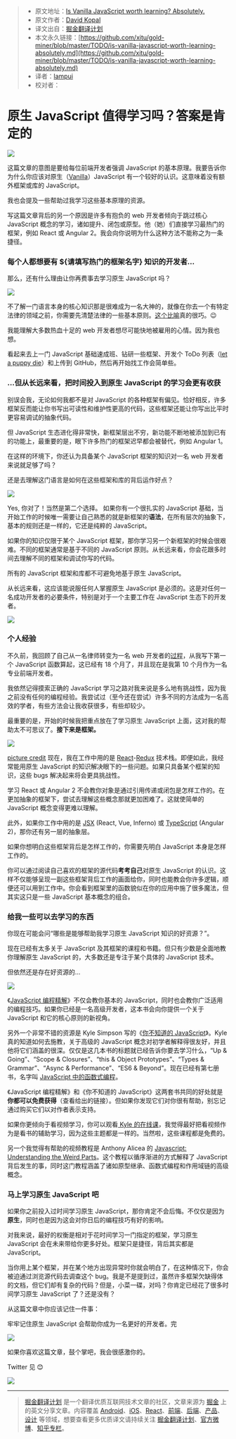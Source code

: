 
  > * 原文地址：[Is Vanilla JavaScript worth learning? Absolutely.](https://medium.freecodecamp.org/is-vanilla-javascript-worth-learning-absolutely-c2c67140ac34)
  > * 原文作者：[David Kopal](https://medium.freecodecamp.org/@codinglawyer)
  > * 译文出自：[掘金翻译计划](https://github.com/xitu/gold-miner)
  > * 本文永久链接：[https://github.com/xitu/gold-miner/blob/master/TODO/is-vanilla-javascript-worth-learning-absolutely.md](https://github.com/xitu/gold-miner/blob/master/TODO/is-vanilla-javascript-worth-learning-absolutely.md)
  > * 译者：[lampui](https://github.com/lampui)
  > * 校对者：

  # 原生 JavaScript 值得学习吗？答案是肯定的

  ![](https://cdn-images-1.medium.com/max/2000/1*E-94pGEukt8lDI2aDY3XcQ.jpeg)

这篇文章的意图是要给每位前端开发者强调 JavaScript 的基本原理。我要告诉你为什么你应该对原生（[Vanilla](https://en.wikipedia.org/wiki/Vanilla_software)）JavaScript 有一个较好的认识。这意味着没有额外框架或库的 JavaScript。

我也会提及一些帮助过我学习这些基本原理的资源。

写这篇文章背后的另一个原因是许多有抱负的 web 开发者倾向于跳过核心 JavaScript 概念的学习，诸如提升、闭包或原型。他（她）们直接学习最热门的框架，例如 React 或 Angular 2。我会向你说明为什么这种方法不能称之为一条捷径。

### 每个人都想要有 ${请填写热门的框架名字} 知识的开发者…

那么，还有什么理由让你再费事去学习原生 JavaScript 吗？

![](https://cdn-images-1.medium.com/max/1600/1*eTO0IHM6_MyCNIvBOLp7ag.jpeg)

不了解一门语言本身的核心知识那是很难成为一名大神的，就像在你去一个有特定法律的领域之前，你需要先清楚法律的一些基本原则。[这个比喻](https://ideas.ataccama.com/i-stopped-being-a-lawyer-became-a-developer-and-its-awesome-5311e8d74882)真的很巧。😉

我能理解大多数热血十足的 web 开发者想尽可能快地被雇用的心情。因为我也想。

看起来去上一门 JavaScript 基础速成班、钻研一些框架、开发个 ToDo 列表（[let a puppy die](https://medium.freecodecamp.com/every-time-you-build-a-to-do-list-app-a-puppy-dies-505b54637a5d)）和上传到 GitHub，然后再开始找工作会简单些。

### …但从长远来看，把时间投入到原生 JavaScript 的学习会更有收获

别误会我，无论如何我都不是对 JavaScript 的各种框架有偏见。恰好相反，许多框架反而能让你书写出可读性和维护性更高的代码，这些框架还能让你写出比平时更容易调试的抽象代码。

但 JavaScript 生态进化得非常快，新框架层出不穷，新功能不断地被添加到已有的功能上，最重要的是，眼下许多热门的框架迟早都会被替代，例如 Angular 1。

在这样的环境下，你还认为具备某个 JavaScript 框架的知识对一名 web 开发者来说就足够了吗？

还是去理解这门语言是如何在这些框架和库的背后运作好点？

![](https://cdn-images-1.medium.com/max/1600/1*wQgXQXDwZe_3f1br1HcHcA.jpeg)

Yes, 你对了！当然是第二个选择。
如果你有一个很扎实的 JavaScript 基础，当开始工作的时候唯一需要让自己熟悉的就是新框架的**语法**，在所有层次的抽象下，基本的规则还是一样的，它还是纯粹的 JavaScript。

如果你的知识仅限于某个 JavaScript 框架，那你学习另一个新框架的时候会很艰难。不同的框架通常是基于不同的 JavaScript 原则。从长远来看，你会花跟多时间去理解不同的框架和调试你写的代码。

所有的 JavaScript 框架和库都不可避免地基于原生 JavaScript。

从长远来看，这应该能说服任何人掌握原生 JavaScript 是必须的。这是对任何一名成功开发者的必要条件，特别是对于一个主要工作在 JavaScript 生态下的开发者。

![](https://cdn-images-1.medium.com/max/1600/1*UkL0I2o1GDdXGUMPecxY7g.jpeg)

### 个人经验

不久前，我回顾了自己从一名律师转变为一名 web 开发者的[过程](https://ideas.ataccama.com/i-stopped-being-a-lawyer-became-a-developer-and-its-awesome-5311e8d74882#.v3xurb9v5)，从我写下第一个 JavaScript 函数算起，这已经有 18 个月了，并且现在是我第 10 个月作为一名专业前端开发者。

我依然记得摸索正确的 JavaScript 学习之路对我来说是多么地有挑战性，因为我之前没有任何的编程经验。我尝试过（至今还在尝试）许多不同的方法成为一名高效的学者，有些方法会让我收获很多，有些却较少。

最重要的是，开始的时候我把重点放在了学习原生 JavaScript 上面，这对我的帮助太不可思议了。**接下来是框架。**

![](https://cdn-images-1.medium.com/max/1600/1*ixM8cuSIabPQ5Wlj0rgsVQ.jpeg)

[picture credit](https://www.keepcalm-o-matic.co.uk/p/keep-calm-and-learn-javascript/)
现在，我在工作中用的是 [React](https://facebook.github.io/react/)-[Redux](http://redux.js.org/) 技术栈。即便如此，我经常能用原生 JavaScript 的知识解决眼下的一些问题。如果只具备某个框架的知识，这些 bugs 解决起来将会更具挑战性。

学习 React 或 Angular 2 不会教你对象是通过引用传递或闭包是怎样工作的。在更加抽象的框架下，尝试去理解这些概念那就更加困难了。这就使简单的 JavaScript 概念变得更难以理解。

此外，如果你工作中用的是 [JSX](https://facebook.github.io/react/docs/jsx-in-depth.html) (React, Vue, Inferno) 或 [TypeScript](https://www.typescriptlang.org/) (Angular 2)，那你还有另一层的抽象层。

如果你想明白这些框架背后是怎样工作的，你需要先明白 JavaScript 本身是怎样工作的。

你可以通过阅读自己喜欢的框架的源代码**考考自己**对原生 JavaScript 的认识。这样不仅能够呈现一副这些框架背后工作的画面给你，同时也能教会你许多逻辑，顺便还可以用到工作中。你会看到框架里的函数貌似在你的应用中施了很多魔法，但其实这只是一些 JavaScript 基本概念的组合。

### 给我一些可以去学习的东西

你现在可能会问“哪些是能够帮助我学习原生 JavaScript 知识的好资源？”。

现在已经有太多关于 JavaScript 及其框架的课程和书籍。但只有少数是全面地教你理解原生 JavaScript 的，大多数还是专注于某个具体的 JavaScript 技术。

但依然还是存在好资源的…

![](https://cdn-images-1.medium.com/max/1600/1*xPqexrgvo6HsgWM28Bw1-Q.jpeg)

《[JavaScript 编程精解](http://eloquentjavascript.net/)》不仅会教你基本的 JavaScript，同时也会教你广泛适用的编程技巧。如果你已经是一名高级开发者，这本书会向你提供一个关于 JavaScript 和它的核心原则的新视角。

另外一个非常不错的资源是 Kyle Simpson 写的《[你不知道的 JavaScript](https://github.com/getify/You-Dont-Know-JS)》。Kyle 真的知道如何去施教，关于高级的 JavaScript 概念对初学者解释得很友好，并且他将它们涵盖的很深。仅仅是这几本书的标题就已经告诉你要去学习什么，“Up & Going”、“Scope & Closures”、“this & Object Prototypes”、“Types & Grammar”、“Async & Performance”、“ES6 & Beyond”。现在已经有第七册书，名字叫 [JavaScript 中的函数式编程](https://github.com/getify/Functional-Light-JS)。

《JavaScript 编程精解》和《你不知道的 JavaScript》这两套书共同的好处就是**你都可以免费获得**（查看给出的链接）。但如果你发现它们对你很有帮助，别忘记通过购买它们以对作者表示支持。

如果你更倾向于看视频学习，你可以观看[ Kyle 的在线课](https://frontendmasters.com/kyle-simpson/)，我觉得最好把看视频作为是看书的辅助学习，因为这些主题都是一样的。当然啦，这些课程都是免费的。

另一个我觉得有帮助的视频教程是 Anthony Alicea 的 [Javascript: Understanding the Weird Parts](https://www.udemy.com/understand-javascript/)。这个教程以循序渐进的方式解释了 JavaScript 背后发生的事，同时这门教程涵盖了诸如原型继承、函数式编程和作用域链的高级概念。

### 马上学习原生 JavaScript 吧

如果你之前投入过时间学习原生 JavaScript，那你肯定不会后悔。不仅仅是因为**原生**，同时也是因为这会对你日后的编程技巧有好的影响。

对我来说，最好的权衡是相对于花时间学习一门指定的框架，学习原生 JavaScript 会在未来带给你更多好处。框架只是捷径，背后其实都是 JavaScript。

当你用上某个框架，并在某个地方出现异常时你就会明白了，在这种情况下，你会被迫通过浏览源代码去调查这个 bug。我是不是提到过，虽然许多框架欠缺得体的文档，但它们却有复杂的代码？但是，小菜一碟，对吗？你肯定已经花了很多时间学习原生 JavaScript 了？还是没有？

从这篇文章中你应该记住一件事：

牢牢记住原生 JavaScript 会帮助你成为一名更好的开发者。完

![](https://cdn-images-1.medium.com/max/1600/1*-0-CNkI704V7s879GpF86w.jpeg)

如果你喜欢这篇文章，鼓个掌吧，我会很感激你的。

Twitter 见 😊

[![](https://ws4.sinaimg.cn/large/006tKfTcgy1fiv00i5jlnj314i0a60uk.jpg)](https://twitter.com/coding_lawyer)


  ---

  > [掘金翻译计划](https://github.com/xitu/gold-miner) 是一个翻译优质互联网技术文章的社区，文章来源为 [掘金](https://juejin.im) 上的英文分享文章。内容覆盖 [Android](https://github.com/xitu/gold-miner#android)、[iOS](https://github.com/xitu/gold-miner#ios)、[React](https://github.com/xitu/gold-miner#react)、[前端](https://github.com/xitu/gold-miner#前端)、[后端](https://github.com/xitu/gold-miner#后端)、[产品](https://github.com/xitu/gold-miner#产品)、[设计](https://github.com/xitu/gold-miner#设计) 等领域，想要查看更多优质译文请持续关注 [掘金翻译计划](https://github.com/xitu/gold-miner)、[官方微博](http://weibo.com/juejinfanyi)、[知乎专栏](https://zhuanlan.zhihu.com/juejinfanyi)。
